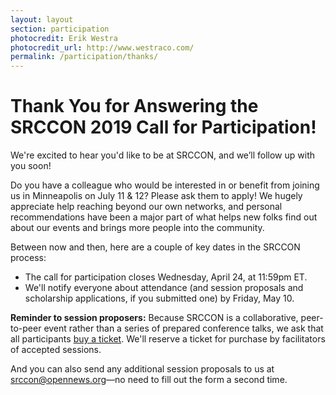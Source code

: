 ```yaml
---
layout: layout
section: participation
photocredit: Erik Westra
photocredit_url: http://www.westraco.com/
permalink: /participation/thanks/
---
```


# Thank You for Answering the SRCCON 2019 Call for Participation!

We're excited to hear you'd like to be at SRCCON, and we’ll follow up with you soon!

Do you have a colleague who would be interested in or benefit from joining us in Minneapolis on July 11 & 12? Please ask them to apply! We hugely appreciate help reaching beyond our own networks, and personal recommendations have been a major part of what helps new folks find out about our events and brings more people into the community.

Between now and then, here are a couple of key dates in the SRCCON process:

* The call for participation closes Wednesday, April 24, at 11:59pm ET.
* We'll notify everyone about attendance (and session proposals and scholarship applications, if you submitted one) by Friday, May 10.

**Reminder to session proposers:** Because SRCCON is a collaborative, peer-to-peer event rather than a series of prepared conference talks, we ask that all participants [buy a ticket](/participation/#a-new-approach-to-ticket-prices). We'll reserve a ticket for purchase by facilitators of accepted sessions.

And you can also send any additional session proposals to us at [srccon@opennews.org](mailto:srccon@opnnews.org)—no need to fill out the form a second time.
